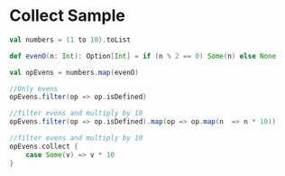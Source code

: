 # Collect Sample


```scala
val numbers = (1 to 10).toList

def evenO(n: Int): Option[Int] = if (n % 2 == 0) Some(n) else None

val opEvens = numbers.map(evenO)
```

```scala
//Only evens
opEvens.filter(op => op.isDefined)
```

```scala
//filter evens and multiply by 10
opEvens.filter(op => op.isDefined).map(op => op.map(n  => n * 10))
```


```scala
//filter evens and multiply by 10
opEvens.collect {
    case Some(v) => v * 10
}
```
